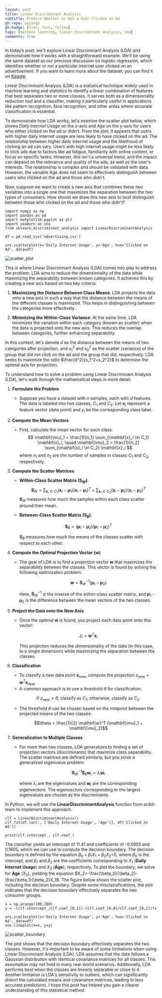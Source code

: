 ```yaml
---
layout: post
title: Linear Discriminant Analysis
subtitle: Predict Whether or Not a User Clicked on Ad
gh-repo: seyong2
gh-badge: [star, fork, follow]
tags: [machine learning, linear discriminant analysis, lda]
comments: true
---
```


In today’s post, we'll explore Linear Discriminant Analysis (LDA) and demonstrate how it works with a straightforward example. We'll be using the same dataset as our previous discussion on logistic regression, which identifies whether or not a particular internet user clicked on an advertisement. If you want to learn more about the dataset, you can find it on [Kaggle](https://www.kaggle.com/datasets/gabrielsantello/advertisement-click-on-ad).

Linear Discriminant Analysis (LDA) is a statistical technique widely used in machine learning and statistics to identify a linear combination of features that best separates two or more classes. It serves both as a dimensionality reduction tool and a classifier, making it particularly useful in applications like pattern recognition, face recognition, and other areas where accurate classification is essential.

To demonstrate how LDA works, let's examine the scatter plot below, which shows $Daily$ $Internet$ $Usage$ on the x-axis and $Age$ on the y-axis for users who either clicked on the ad or didn't. From the plot, it appears that users with higher daily internet usage are less likely to have clicked on the ad. The relationship between higher daily internet usage and the likelihood of clicking an ad can vary. Users with high internet usage might be less likely to click ads due to factors like ad fatigue, familiarity with online content, or focus on specific tasks. However, this isn't a universal trend, and the impact can depend on the relevance and quality of the ads, as well as the user's interests. The relationship is complex and should be validated with data. However, the variable Age does not seem to effectively distinguish between users who clicked on the ad and those who didn't.

Now, suppose we want to create a new axis that combines these two variables into a single one that maximizes the separation between the two types of consumers. How should we draw this new axis to best distinguish between those who clicked on the ad and those who didn’t?

```
import numpy as np
import pandas as pd
import matplotlib.pyplot as plt
import seaborn as sns
from sklearn.discriminant_analysis import LinearDiscriminantAnalysis

df = pd.read_csv('advertising.csv')

sns.scatterplot(x='Daily Internet Usage', y='Age', hue='Clicked on Ad', data=df)
```

![scatter_plot](https://github.com/seyong2/seyong2.github.io/blob/master/assets/img/figures_lda/scatterplot.png?raw=true)

This is where Linear Discriminant Analysis (LDA) comes into play to address the problem. LDA aims to reduce the dimensionality of the data while maximizing the separability between known categories. It achieves this by creating a new axis based on two key criteria:

1. **Maximizing the Distance Between Class Means**: LDA projects the data onto a new axis in such a way that the distance between the means of the different classes is maximized. This helps in distinguishing between the categories more effectively.

2. **Minimizing the Within-Class Variance**: At the same time, LDA minimizes the variation within each category (known as scatter) when the data is projected onto the new axis. This reduces the overlap between categories, further enhancing separability.

In this context, let's denote $d$ as the distance between the means of two categories after projection, and $s_1^2$ and $s_0^2$ as the scatter (variance) of the group that did not click on the ad and the group that did, respectively. LDA seeks to maximize the ratio $\frac{d^2}{s_1^2+s_2^2}$ to determine the optimal axis for projection.

To understand how to solve a problem using Linear Discriminant Analysis (LDA), let's walk through the mathematical steps in more detail. 

1. **Formulate the Problem**
   - Suppose you have a dataset with $n$ samples, each with $d$ features. The data is labeled into two classes, $C_1$ and $C_2$. Let $\mathbf{x}_i$ represent a feature vector (data point) and $y_i$ be the corresponding class label.

2. **Compute the Mean Vectors**
   - First, calculate the mean vector for each class:
     $$
     \mathbf{\mu}_1 = \frac{1}{n_1} \sum_{\mathbf{x}_i \in C_1} \mathbf{x}_i, \quad \mathbf{\mu}_2 = \frac{1}{n_2} \sum_{\mathbf{x}_i \in C_2} \mathbf{x}_i
     $$
     where $n_1$ and $n_2$ are the number of samples in classes $C_1$ and $C_2$, respectively.

3. **Compute the Scatter Matrices**

   - **Within-Class Scatter Matrix ($\mathbf{S}_W$)**:
     $$
     \mathsf{\mathbf{S}_W} = \sum_{\mathbf{x}_i \in C_1} (\mathbf{x}_i - \mathbf{\mu}_1)(\mathbf{x}_i - \mathbf{\mu}_1)^T + \sum_{\mathbf{x}_i \in C_2} (\mathbf{x}_i - \mathbf{\mu}_2)(\mathbf{x}_i - \mathbf{\mu}_2)^T
     $$
     $\mathbf{S}_W$ measures how much the samples within each class scatter around their mean.

   - **Between-Class Scatter Matrix ($\mathbf{S}_B$)**:
     ```math
     \mathbf{S}_B = (\mathbf{\mu}_1 - \mathbf{\mu}_2)(\mathbf{\mu}_1 - \mathbf{\mu}_2)^T
     ```
     $\mathbf{S}_B$ measures how much the means of the classes scatter with respect to each other.

4. **Compute the Optimal Projection Vector ($\mathbf{w}$)**
   - The goal of LDA is to find a projection vector $\mathbf{w}$ that maximizes the separability between the classes. This vector is found by solving the following optimization problem:
     ```math
     \mathbf{w} = \mathbf{S}_W^{-1} (\mathbf{\mu}_1 - \mathbf{\mu}_2)
     ```
     Here, $\mathbf{S}_W^{-1}$ is the inverse of the within-class scatter matrix, and $\mathbf{\mu}_1 - \mathbf{\mu}_2$ is the difference between the mean vectors of the two classes.

5. **Project the Data onto the New Axis**
   - Once the optimal $\mathbf{w}$ is found, you project each data point onto this vector:
     ```math
     z_i = \mathbf{w}^T \mathbf{x}_i
     ```
     This projection reduces the dimensionality of the data (in this case, to a single dimension) while maximizing the separation between the classes.

6. **Classification**
   - To classify a new data point $\mathbf{x}_{\text{new}}$, compute the projection $z_{\text{new}} = \mathbf{w}^T \mathbf{x}_{\text{new}}$.
   - A common approach is to use a threshold $\theta$ for classification:
     ```math
     \text{If } z_{\text{new}} > \theta \text{, classify as } C_1 \text{; otherwise, classify as } C_2.
     ```
   - The threshold $\theta$ can be chosen based on the midpoint between the projected means of the two classes:
     ```math
     \theta = \frac{1}{2} \mathbf{w}^T (\mathbf{\mu}_1 + \mathbf{\mu}_2)
     ```

7. **Generalization to Multiple Classes**
   - For more than two classes, LDA generalizes to finding a set of projection vectors (discriminants) that maximize class separability. The scatter matrices are defined similarly, but you solve a generalized eigenvalue problem:
     ```math
     \mathbf{S}_W^{-1} \mathbf{S}_B \mathbf{w}_i = \lambda_i \mathbf{w}_i
     ```
     where $\lambda_i$ are the eigenvalues and $\mathbf{w}_i$ are the corresponding eigenvectors. The eigenvectors corresponding to the largest eigenvalues are chosen as the discriminants.

In Python, we will use the **LinearDiscriminantAnalysis** function from scikit-learn to implement this approach.

```
clf = LinearDiscriminantAnalysis()
clf.fit(df.loc[:, ['Daily Internet Usage', 'Age']], df['Clicked on Ad'])

print(clf.intercept_, clf.coef_)
```

The classifier yields an intercept of 11.41 and coefficients of -0.0955 and 0.1605, which we can use to compute the decision boundary. The decision boundary is defined by the equation $\beta_0+\beta_1X_1+\beta_2X_2$=0, where $\beta_0$ is the intercept, and $\beta_1$ and $\beta_2$ are the coefficients corresponding to $X_1$ (**Daily Internet Usage**) and $X_2$ (**Age**), respectively. To plot the boundary, we solve for **Age** ($X_2$), yielding the equation $X_2=-\frac{\beta_0}{\beta_2}-\frac{\beta_1}{\beta_2}X_1$. The figure below shows the scatter plot, including the decision boundary. Despite some misclassifications, the plot indicates that the decision boundary effectively separates the two consumer groups.

```
x = np.arange(100,280)
y = -(clf.intercept_/clf.coef_[0,1])-(clf.coef_[0,0]/clf.coef_[0,1])*x

sns.scatterplot(x='Daily Internet Usage', y='Age', hue='Clicked on Ad', data=df)
sns.lineplot(x=x, y=y)
```

![scatter_boundary](https://github.com/seyong2/seyong2.github.io/blob/master/assets/img/figures_lda/scatterplot_boundary.png?raw=true)

The plot shows that the decision boundary effectively separates the two classes. However, it's important to be aware of some limitations when using Linear Discriminant Analysis (LDA). LDA assumes that the data follows a Gaussian distribution with identical covariance matrices for all classes. This assumption may not hold in many real-world scenarios. Additionally, LDA performs best when the classes are linearly separable or close to it. Another limitation is LDA's sensitivity to outliers, which can significantly distort the calculated means and covariance matrices, leading to less accurate predictions. I hope this post has helped you gain a clearer understanding of this statistical method.

